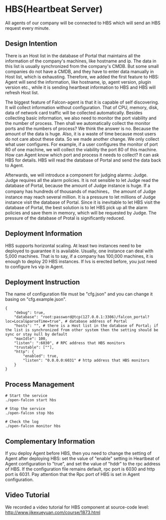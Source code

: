 <!-- toc -->

# HBS(Heartbeat Server)

All agents of our company will be connected to HBS which will send an HBS request every minute. 

## Design Intention

There is an Host list in the database of Portal that maintains all the information of the company's machines, like hostname and ip. The data in this list is usually synchronized from the company's CMDB. But some small companies do not have a CMDB, and they have to enter data manually in Host list, which is exhausting. Therefore, we added the first feature to HBS: Agent will send the information, like hostname, ip, agent version, plugin version etc., while it is sending heartbeat information to HBS and HBS will refresh Host list.

The biggest feature of Falcon-agent is that it is capable of self discovering. It will collect information without configuration. That of CPU, memory, disk, data of network card traffic will be collected automatically. Besides collecting basic information, we also need to monitor the port viability and the number of process. Then shall we automatically collect the monitor ports and the numbers of process? We think the answer is no. Because the amount of the data is huge. Also, it is a waste of time because most users do not care about these data. So we made another change. We only collect what user configures. For example, if a user configures the monitor of port 80 of one machine, we will collect the viability the port 80 of this machine. How can Agent know which port and process it needs to collect? It can ask HBS for details. HBS will read the database of Portal and send the data back to Agent.

Afterwards, we will introduce a component for judging alarms: Judge. Judge requires all the alarm policies. It is not sensible to let Judge read the database of Portal, because the amount of Judge instance is huge. If a company has hundreds of thousands of machines， the amount of Judge instance may reach several million. It is a pressure to let millions of Judge instance visit the database of Portal. Since it is inevitable to let HBS visit the database of Portal, the best solution is to let HBS pick up all the alarm policies and save them in memory, which will be requested by Judge. The pressure of the database of Protal is significantly reduced.


## Deployment Information

HBS supports horizontal scaling. At least two instances need to be deployed to guarantee it is available. Usually, one instance can deal with 5,000 machines. That is to say, if a company has 100,000 machines, it is enough to deploy 20 HBS instances. If lvs is erected before, you just need to configure lvs vip in Agent.

## Deployment Instruction

The name of configuration file must be "cfg.json" and you can change it basing on "cfg.example.json".

```
{
    "debug": true,
    "database": "root:password@tcp(127.0.0.1:3306)/falcon_portal?loc=Local&parseTime=true", # database address of Portal
    "hosts": "", # there is a Host list in the database of Portal; if the list is synchronized from other system then the setting should be sync or stay null by default
    "maxIdle": 100,
    "listen": ":6030", # RPC address that HBS monitors
    "trustable": [""],
    "http": {
        "enabled": true,
        "listen": "0.0.0.0:6031" # http address that HBS monitors
    }
}
```

## Process Management

```
# Start the service
./open-falcon start hbs

# Stop the service
./open-falcon stop hbs

# Check the log
./open-falcon monitor hbs 

```

## Complementary Information

If you deploy Agent before HBS, then you need to change the setting of Agent after deploying HBS: set the value of "enable" setting in Heartbeat of Agent configuration to "true", and set the value of "hddr" to the rpc address of HBS. If the configuration file remains default, rpc port is 6030 and http port is 6031. Pay attention that the Rpc port of HBS is set in Agent configuration.


## Video Tutorial

We recorded a video tutorial for HBS component at source-code level: http://www.jikexueyuan.com/course/1873.html

